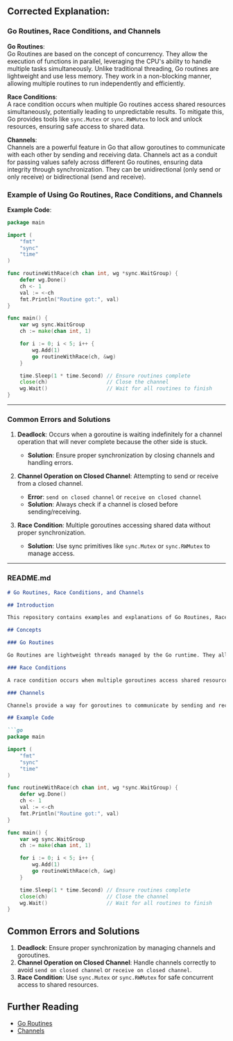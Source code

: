 ## Corrected Explanation:

### Go Routines, Race Conditions, and Channels

**Go Routines**:  
Go Routines are based on the concept of concurrency. They allow the execution of functions in parallel, leveraging the CPU's ability to handle multiple tasks simultaneously. Unlike traditional threading, Go routines are lightweight and use less memory. They work in a non-blocking manner, allowing multiple routines to run independently and efficiently.

**Race Conditions**:  
A race condition occurs when multiple Go routines access shared resources simultaneously, potentially leading to unpredictable results. To mitigate this, Go provides tools like `sync.Mutex` or `sync.RWMutex` to lock and unlock resources, ensuring safe access to shared data.

**Channels**:  
Channels are a powerful feature in Go that allow goroutines to communicate with each other by sending and receiving data. Channels act as a conduit for passing values safely across different Go routines, ensuring data integrity through synchronization. They can be unidirectional (only send or only receive) or bidirectional (send and receive).

### Example of Using Go Routines, Race Conditions, and Channels

**Example Code**:
```go
package main

import (
    "fmt"
    "sync"
    "time"
)

func routineWithRace(ch chan int, wg *sync.WaitGroup) {
    defer wg.Done()
    ch <- 1
    val := <-ch
    fmt.Println("Routine got:", val)
}

func main() {
    var wg sync.WaitGroup
    ch := make(chan int, 1)

    for i := 0; i < 5; i++ {
        wg.Add(1)
        go routineWithRace(ch, &wg)
    }

    time.Sleep(1 * time.Second) // Ensure routines complete
    close(ch)                   // Close the channel
    wg.Wait()                   // Wait for all routines to finish
}
```

---

### Common Errors and Solutions

1. **Deadlock**: Occurs when a goroutine is waiting indefinitely for a channel operation that will never complete because the other side is stuck.
   - **Solution**: Ensure proper synchronization by closing channels and handling errors.

2. **Channel Operation on Closed Channel**: Attempting to send or receive from a closed channel.
   - **Error**: `send on closed channel` or `receive on closed channel`
   - **Solution**: Always check if a channel is closed before sending/receiving.

3. **Race Condition**: Multiple goroutines accessing shared data without proper synchronization.
   - **Solution**: Use sync primitives like `sync.Mutex` or `sync.RWMutex` to manage access.

---

### README.md

```md
# Go Routines, Race Conditions, and Channels

## Introduction

This repository contains examples and explanations of Go Routines, Race Conditions, and Channels. These concepts are fundamental to concurrent programming in Go, allowing efficient handling of multiple tasks and data synchronization.

## Concepts

### Go Routines

Go Routines are lightweight threads managed by the Go runtime. They allow functions to be executed in parallel, improving performance and resource utilization.

### Race Conditions

A race condition occurs when multiple goroutines access shared resources simultaneously without proper synchronization, leading to unpredictable outcomes. To manage race conditions, Go provides tools like `sync.Mutex` and channels.

### Channels

Channels provide a way for goroutines to communicate by sending and receiving data safely. They can be unidirectional or bidirectional and ensure data integrity through synchronization.

## Example Code

```go
package main

import (
    "fmt"
    "sync"
    "time"
)

func routineWithRace(ch chan int, wg *sync.WaitGroup) {
    defer wg.Done()
    ch <- 1
    val := <-ch
    fmt.Println("Routine got:", val)
}

func main() {
    var wg sync.WaitGroup
    ch := make(chan int, 1)

    for i := 0; i < 5; i++ {
        wg.Add(1)
        go routineWithRace(ch, &wg)
    }

    time.Sleep(1 * time.Second) // Ensure routines complete
    close(ch)                   // Close the channel
    wg.Wait()                   // Wait for all routines to finish
}
```

## Common Errors and Solutions

1. **Deadlock**: Ensure proper synchronization by managing channels and goroutines.
2. **Channel Operation on Closed Channel**: Handle channels correctly to avoid `send on closed channel` or `receive on closed channel`.
3. **Race Condition**: Use `sync.Mutex` or `sync.RWMutex` for safe concurrent access to shared resources.

## Further Reading

- [Go Routines](https://golang.org/doc/code.html#Goroutines)
- [Channels](https://golang.org/doc/concurrency#channels)
